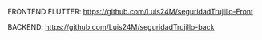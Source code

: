 FRONTEND FLUTTER: https://github.com/Luis24M/seguridadTrujillo-Front

BACKEND: https://github.com/Luis24M/seguridadTrujillo-back
